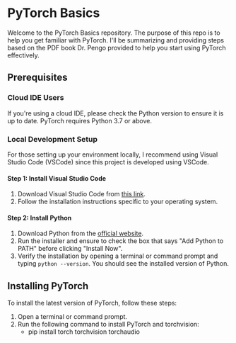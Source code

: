 # PyTorch Basics

Welcome to the PyTorch Basics repository. The purpose of this repo is to help you get familiar with PyTorch. I'll be summarizing and providing steps based on the PDF book Dr. Pengo provided to help you start using PyTorch effectively.

## Prerequisites

### Cloud IDE Users

If you're using a cloud IDE, please check the Python version to ensure it is up to date. PyTorch requires Python 3.7 or above.

### Local Development Setup

For those setting up your environment locally, I recommend using Visual Studio Code (VSCode) since this project is developed using VSCode.

#### Step 1: Install Visual Studio Code

1. Download Visual Studio Code from [this link](https://code.visualstudio.com/Download).
2. Follow the installation instructions specific to your operating system.

#### Step 2: Install Python

1. Download Python from the [official website](https://www.python.org/downloads/).
2. Run the installer and ensure to check the box that says "Add Python to PATH" before clicking "Install Now".
3. Verify the installation by opening a terminal or command prompt and typing `python --version`. You should see the installed version of Python.

## Installing PyTorch

To install the latest version of PyTorch, follow these steps:

1. Open a terminal or command prompt.
2. Run the following command to install PyTorch and torchvision:
   * pip install torch torchvision torchaudio
